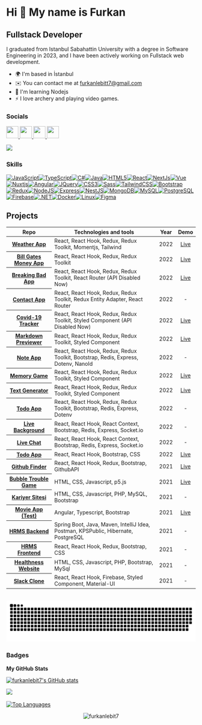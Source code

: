 Hi 👋 My name is Furkan
==============================================================================================================================

Fullstack Developer
-------------------

I graduated from Istanbul Sabahattin University with a degree in Software Engineering in 2023, and I have been actively working on Fullstack web development.

* 🌍  I'm based in İstanbul
* ✉️  You can contact me at [furkanlebitt7@gmail.com](mailto:furkanlebitt7@gmail.com)
* 🧠  I'm learning Nodejs
* ⚡  I love archery and playing video games.

### Socials

<p align="left"> <a href="https://www.github.com/furkanlebit7" target="_blank" rel="noreferrer"> <picture> <source media="(prefers-color-scheme: dark)" srcset="https://raw.githubusercontent.com/danielcranney/readme-generator/main/public/icons/socials/github-dark.svg" /> <source media="(prefers-color-scheme: light)" srcset="https://raw.githubusercontent.com/danielcranney/readme-generator/main/public/icons/socials/github.svg" /> <img src="https://raw.githubusercontent.com/danielcranney/readme-generator/main/public/icons/socials/github.svg" width="32" height="32" /> </picture> </a> <a href="http://www.instagram.com/furkanlebit7" target="_blank" rel="noreferrer"> <picture> <source media="(prefers-color-scheme: dark)" srcset="undefined" /> <source media="(prefers-color-scheme: light)" srcset="https://raw.githubusercontent.com/danielcranney/readme-generator/main/public/icons/socials/instagram.svg" /> <img src="https://raw.githubusercontent.com/danielcranney/readme-generator/main/public/icons/socials/instagram.svg" width="32" height="32" /> </picture> </a> <a href="https://www.linkedin.com/in/furkanlebit7" target="_blank" rel="noreferrer"> <picture> <source media="(prefers-color-scheme: dark)" srcset="https://raw.githubusercontent.com/danielcranney/readme-generator/main/public/icons/socials/linkedin-dark.svg" /> <source media="(prefers-color-scheme: light)" srcset="https://raw.githubusercontent.com/danielcranney/readme-generator/main/public/icons/socials/linkedin.svg" /> <img src="https://raw.githubusercontent.com/danielcranney/readme-generator/main/public/icons/socials/linkedin.svg" width="32" height="32" /> </picture> </a> <a href="https://www.stackoverflow.com/users/14985879/furkan-lebit" target="_blank" rel="noreferrer"> <picture> <source media="(prefers-color-scheme: dark)" srcset="undefined" /> <source media="(prefers-color-scheme: light)" srcset="https://raw.githubusercontent.com/danielcranney/readme-generator/main/public/icons/socials/stackoverflow.svg" /> <img src="https://raw.githubusercontent.com/danielcranney/readme-generator/main/public/icons/socials/stackoverflow.svg" width="32" height="32" /> </picture> </a></p>

<a href="https://www.github.com/furkanlebit7" target="_blank" rel="noreferrer"><img
src="https://img.shields.io/github/followers/furkanlebit7?logo=github&style=for-the-badge&color=3382ed&labelColor=1c1917" /></a>

### Skills

<p align="left">
<a href="https://developer.mozilla.org/en-US/docs/Web/JavaScript" target="_blank" rel="noreferrer"><img src="https://raw.githubusercontent.com/danielcranney/readme-generator/main/public/icons/skills/javascript-colored.svg" width="36" height="36" alt="JavaScript" /></a><a href="https://www.typescriptlang.org/" target="_blank" rel="noreferrer"><img src="https://raw.githubusercontent.com/danielcranney/readme-generator/main/public/icons/skills/typescript-colored.svg" width="36" height="36" alt="TypeScript" /></a><a href="https://docs.microsoft.com/en-us/dotnet/csharp/" target="_blank" rel="noreferrer"><img src="https://raw.githubusercontent.com/danielcranney/readme-generator/main/public/icons/skills/csharp-colored.svg" width="36" height="36" alt="C#" /></a><a href="https://www.oracle.com/java/" target="_blank" rel="noreferrer"><img src="https://raw.githubusercontent.com/danielcranney/readme-generator/main/public/icons/skills/java-colored.svg" width="36" height="36" alt="Java" /></a><a href="https://developer.mozilla.org/en-US/docs/Glossary/HTML5" target="_blank" rel="noreferrer"><img src="https://raw.githubusercontent.com/danielcranney/readme-generator/main/public/icons/skills/html5-colored.svg" width="36" height="36" alt="HTML5" /></a><a href="https://reactjs.org/" target="_blank" rel="noreferrer"><img src="https://raw.githubusercontent.com/danielcranney/readme-generator/main/public/icons/skills/react-colored.svg" width="36" height="36" alt="React" /></a><a href="https://nextjs.org/docs" target="_blank" rel="noreferrer"><img src="https://raw.githubusercontent.com/danielcranney/readme-generator/main/public/icons/skills/nextjs-colored.svg" width="36" height="36" alt="NextJs" /></a><a href="https://vuejs.org/" target="_blank" rel="noreferrer"><img src="https://raw.githubusercontent.com/danielcranney/readme-generator/main/public/icons/skills/vuejs-colored.svg" width="36" height="36" alt="Vue" /></a><a href="https://nuxtjs.org/" target="_blank" rel="noreferrer"><img src="https://raw.githubusercontent.com/danielcranney/readme-generator/main/public/icons/skills/nuxtjs-colored.svg" width="36" height="36" alt="Nuxtjs" /></a><a href="https://angular.io/" target="_blank" rel="noreferrer"><img src="https://raw.githubusercontent.com/danielcranney/readme-generator/main/public/icons/skills/angularjs-colored.svg" width="36" height="36" alt="Angular" /></a><a href="https://jquery.com/" target="_blank" rel="noreferrer"><img src="https://raw.githubusercontent.com/danielcranney/readme-generator/main/public/icons/skills/jquery-colored.svg" width="36" height="36" alt="JQuery" /></a><a href="https://www.w3.org/TR/CSS/#css" target="_blank" rel="noreferrer"><img src="https://raw.githubusercontent.com/danielcranney/readme-generator/main/public/icons/skills/css3-colored.svg" width="36" height="36" alt="CSS3" /></a><a href="https://sass-lang.com/" target="_blank" rel="noreferrer"><img src="https://raw.githubusercontent.com/danielcranney/readme-generator/main/public/icons/skills/sass-colored.svg" width="36" height="36" alt="Sass" /></a><a href="https://tailwindcss.com/" target="_blank" rel="noreferrer"><img src="https://raw.githubusercontent.com/danielcranney/readme-generator/main/public/icons/skills/tailwindcss-colored.svg" width="36" height="36" alt="TailwindCSS" /></a><a href="https://getbootstrap.com/" target="_blank" rel="noreferrer"><img src="https://raw.githubusercontent.com/danielcranney/readme-generator/main/public/icons/skills/bootstrap-colored.svg" width="36" height="36" alt="Bootstrap" /></a><a href="https://redux.js.org/" target="_blank" rel="noreferrer"><img src="https://raw.githubusercontent.com/danielcranney/readme-generator/main/public/icons/skills/redux-colored.svg" width="36" height="36" alt="Redux" /></a><a href="https://nodejs.org/en/" target="_blank" rel="noreferrer"><img src="https://raw.githubusercontent.com/danielcranney/readme-generator/main/public/icons/skills/nodejs-colored.svg" width="36" height="36" alt="NodeJS" /></a><a href="https://expressjs.com/" target="_blank" rel="noreferrer"><img src="https://raw.githubusercontent.com/danielcranney/readme-generator/main/public/icons/skills/express-colored.svg" width="36" height="36" alt="Express" /></a><a href="https://docs.nestjs.com/" target="_blank" rel="noreferrer"><img src="https://raw.githubusercontent.com/danielcranney/readme-generator/main/public/icons/skills/nestjs-colored.svg" width="36" height="36" alt="NestJS" /></a><a href="https://www.mongodb.com/" target="_blank" rel="noreferrer"><img src="https://raw.githubusercontent.com/danielcranney/readme-generator/main/public/icons/skills/mongodb-colored.svg" width="36" height="36" alt="MongoDB" /></a><a href="https://www.mysql.com/" target="_blank" rel="noreferrer"><img src="https://raw.githubusercontent.com/danielcranney/readme-generator/main/public/icons/skills/mysql-colored.svg" width="36" height="36" alt="MySQL" /></a><a href="https://www.postgresql.org/" target="_blank" rel="noreferrer"><img src="https://raw.githubusercontent.com/danielcranney/readme-generator/main/public/icons/skills/postgresql-colored.svg" width="36" height="36" alt="PostgreSQL" /></a><a href="https://firebase.google.com/" target="_blank" rel="noreferrer"><img src="https://raw.githubusercontent.com/danielcranney/readme-generator/main/public/icons/skills/firebase-colored.svg" width="36" height="36" alt="Firebase" /></a><a href="https://dotnet.microsoft.com/en-us/" target="_blank" rel="noreferrer"><img src="https://raw.githubusercontent.com/danielcranney/readme-generator/main/public/icons/skills/dot-net-colored.svg" width="36" height="36" alt=".NET" /></a><a href="https://www.docker.com/" target="_blank" rel="noreferrer"><img src="https://raw.githubusercontent.com/danielcranney/readme-generator/main/public/icons/skills/docker-colored.svg" width="36" height="36" alt="Docker" /></a><a href="https://www.linux.org" target="_blank" rel="noreferrer"><img src="https://raw.githubusercontent.com/danielcranney/readme-generator/main/public/icons/skills/linux-colored.svg" width="36" height="36" alt="Linux" /></a><a href="https://www.figma.com/" target="_blank" rel="noreferrer"><img src="https://raw.githubusercontent.com/danielcranney/readme-generator/main/public/icons/skills/figma-colored.svg" width="36" height="36" alt="Figma" /></a>
</p>

## Projects

<table class="table">
  <thead>
    <tr>
      <th scope="col">Repo</th>
      <th scope="col">Technologies and tools</th>
      <th scope="col">Year</th>
      <th scope="col">Demo</th>
    </tr>
  </thead>
  <tbody>
   <tr>
      <th scope="row"><a href="https://github.com/furkanlebit7/kodluyoruzilkrepo/tree/main/REDUX/weather-app">Weather App</a></th>
      <td>React, React Hook, Redux, Redux Toolkit, Momentjs, Tailwind</td>
      <td align="center">2022</td>
     <td align="center"><a href="https://furkanlebit7-weatherapp.netlify.app/">Live</a></td>
    </tr>
    <tr>
      <th scope="row"><a href="https://github.com/furkanlebit7/kodluyoruzilkrepo/tree/main/REDUX/bilgates-app">Bill Gates Money App</a></th>
      <td>React, React Hook, Redux, Redux Toolkit</td>
      <td align="center">2022</td>
     <td align="center"><a href="https://furkanlebit7-billgatesapp.netlify.app/">Live</a></td>
    </tr>
   <tr>
      <th scope="row"><a href="https://github.com/furkanlebit7/kodluyoruzilkrepo/tree/main/REDUX/breaking-bad-app">Breaking Bad App</a></th>
      <td>React, React Hook, Redux, Redux Toolkit, React Router (API Disabled Now)</td>
      <td align="center">2022</td>
     <td align="center"><a href="https://furkanlebit7-breakingbadapp.netlify.app/">Live</a></td>
    </tr>
    <tr>
      <th scope="row"><a href="https://github.com/furkanlebit7/kodluyoruzilkrepo/tree/main/REDUX/contact-app">Contact App</a></th>
      <td>React, React Hook, Redux, Redux Toolkit, Redux Entity Adapter, React Router</td>
      <td align="center">2022</td>
      <td align="center">-</td>
    </tr>
   <tr>
      <th scope="row"><a href="https://github.com/furkanlebit7/kodluyoruzilkrepo/tree/main/REDUX/covid19-tracker">Covid-19 Tracker</a></th>
      <td>React, React Hook, Redux, Redux Toolkit, Styled Component (API Disabled Now)</td>
      <td align="center">2022</td>
      <td align="center"><a href="https://furkanlebit7-covid19-tracker.netlify.app/">Live</a></td>
    </tr>
    <tr>
      <th scope="row"><a href="https://github.com/furkanlebit7/kodluyoruzilkrepo/tree/main/REDUX/markdown-preiwer">Markdown Previewer</a></th>
      <td>React, React Hook, Redux, Redux Toolkit, Styled Component</td>
      <td align="center">2022</td>
      <td align="center"><a href="https://furkanlebit7-markdownpreviewer.netlify.app/">Live</a></td>
    </tr>
    <tr>
      <th scope="row"><a href="https://github.com/furkanlebit7/kodluyoruzilkrepo/tree/main/REDUX/note-app">Note App</a></th>
      <td>React, React Hook, Redux, Redux Toolkit, Bootstrap, Redis, Express, Dotenv, NanoId</td>
      <td align="center">2022</td>
      <td align="center">-</td>
    </tr>
   <tr>
      <th scope="row"><a href="https://github.com/furkanlebit7/kodluyoruzilkrepo/tree/main/REDUX/suffergame">Memory Game</a></th>
      <td>React, React Hook, Redux, Redux Toolkit, Styled Component</td>
      <td align="center">2022</td>
      <td align="center"><a href="https://furkanlebit7-memorygame.netlify.app/">Live</a></td>
    </tr>
    <tr>
      <th scope="row"><a href="https://github.com/furkanlebit7/kodluyoruzilkrepo/tree/main/REDUX/text-generator">Text Generator</a></th>
      <td>React, React Hook, Redux, Redux Toolkit, Styled Component</td>
      <td align="center">2022</td>
      <td align="center"><a href="https://furkanlebit7-textgeneratorapp.netlify.app/">Live</a></td>
    </tr>
   <tr>
      <th scope="row"><a href="https://github.com/furkanlebit7/kodluyoruzilkrepo/tree/main/REDUX/todo-app">Todo App</a></th>
      <td>React, React Hook, Redux, Redux Toolkit, Bootstrap, Redis, Express, Dotenv</td>
      <td align="center">2022</td>
      <td align="center">-</td>
    </tr>
   <tr>
      <th scope="row"><a href="https://github.com/furkanlebit7/kodluyoruzilkrepo/tree/main/REACT/livebackground">Live Background</a></th>
      <td>React, React Hook, React Context, Bootstrap, Redis, Express, Socket.io</td>
      <td align="center">2022</td>
      <td align="center">-</td>
    </tr>
    <tr>
      <th scope="row"><a href="https://github.com/furkanlebit7/kodluyoruzilkrepo/tree/main/REACT/livechat">Live Chat</a></th>
      <td>React, React Hook, React Context, Bootstrap, Redis, Express, Socket.io</td>
      <td align="center">2022</td>
      <td align="center">-</td>
    </tr>
    <tr>
      <th scope="row"><a href="https://github.com/furkanlebit7/kodluyoruzilkrepo/tree/main/REACT/reactodev2todoapp">Todo App</a></th>
      <td>React, React Hook, Bootstrap, CSS</td>
      <td align="center">2022</td>
      <td align="center"><a href="https://furkanlebit7-todo-app.netlify.app/">Live</a></td>
    </tr>
   <tr>
      <th scope="row"><a href="https://github.com/furkanlebit7/Github-Finder">Github Finder</a></th>
      <td>React, React Hook, Redux, Bootstrap, GithubAPI</td>
      <td align="center">2021</td>
      <td align="center"><a href="https://furkanlebit7-github-finder.netlify.app/">Live</a></td>
    </tr>
    <tr>
      <th scope="row"><a href="https://github.com/furkanlebit7/Bubble-Trouble-Game">Bubble Trouble Game </a></th>
      <td>HTML, CSS, Javascript, p5.js</td>
      <td align="center">2021</td>
      <td align="center"><a href="https://furkanlebit7-bubble-trouble-game.netlify.app">Live</a></td>
    </tr>
    <tr>
      <th scope="row"><a href="https://github.com/furkanlebit7/Veri-Taban-Sistemleri-Odev">Kariyer Sitesi</a></th>
      <td>HTML, CSS, Javascript, PHP, MySQL, Bootstrap </td>
      <td align="center">2021</td>
      <td align="center">-</td>
    </tr>
    <tr>
      <th scope="row"><a href="https://github.com/furkanlebit7/Angular-denemeProject-movie-app">Movie App (Test)</a></th>
      <td>Angular, Typescript, Bootstrap</td>
      <td align="center">2021</td>
      <td align="center"><a target="_blank" href="https://furkanlebit7-movie-app-angular.netlify.app">Live</a></td>
    </tr>
    <tr>
      <th scope="row"><a href="https://github.com/furkanlebit7?tab=repositories">HRMS Backend</a></th>
      <td>Spring Boot, Java, Maven, IntelliJ Idea, Postman, KPSPublic, Hibernate, PostgreSQL</td>
      <td align="center">2021</td>
      <td align="center">-</td>
    </tr>
    <tr>
      <th scope="row"><a href="https://github.com/furkanlebit7/HRMS_Front-End">HRMS Frontend</a></th>
      <td>React, React Hook, Redux, Bootstrap, CSS </td>
      <td align="center">2021</td>
      <td align="center">-</td>
    </tr>
    <tr>
      <th scope="row"><a href="https://github.com/furkanlebit7/Healthness-website-Front-End">Healthness Website</a></th>
      <td>HTML, CSS, Javascript, PHP, Bootstrap, MySql</td>
      <td align="center">2021</td>
      <td align="center">-</td>
    </tr>
     <tr>
      <th scope="row"><a href="https://github.com/furkanlebit7/Slack-Clone-Challange">Slack Clone</a></th>
      <td>React, React Hook, Firebase, Styled Component, Material-UI</td>
      <td align="center">2021</td>
      <td align="center">-</td>
    </tr>
    
  </tbody>
</table>

<br>


<picture>
  <source media="(prefers-color-scheme: dark)" srcset="https://raw.githubusercontent.com/furkanlebit7/furkanlebit7/output/github-contribution-grid-snake-dark.svg">
  <source media="(prefers-color-scheme: light)" srcset="https://raw.githubusercontent.com/furkanlebit7/furkanlebit7/output/github-contribution-grid-snake.svg">
  <img alt="github contribution grid snake animation" src="https://raw.githubusercontent.com/furkanlebit7/furkanlebit7/output/github-contribution-grid-snake.svg">
</picture>

### Badges

<b>My GitHub Stats</b>

<a href="http://www.github.com/furkanlebit7"><img src="https://github-readme-stats.vercel.app/api?username=furkanlebit7&show_icons=true&hide=&count_private=true&title_color=3382ed&text_color=ffffff&icon_color=3382ed&bg_color=1c1917&hide_border=true&show_icons=true" alt="furkanlebit7's GitHub stats" /></a>

<a href="http://www.github.com/furkanlebit7"><img src="https://github-readme-streak-stats.herokuapp.com/?user=furkanlebit7&stroke=ffffff&background=1c1917&ring=3382ed&fire=3382ed&currStreakNum=ffffff&currStreakLabel=3382ed&sideNums=ffffff&sideLabels=ffffff&dates=ffffff&hide_border=true" /></a>

<a href="https://github.com/furkanlebit7" align="left"><img src="https://github-readme-stats.vercel.app/api/top-langs/?username=furkanlebit7&langs_count=10&title_color=3382ed&text_color=ffffff&icon_color=3382ed&bg_color=1c1917&hide_border=true&locale=en&custom_title=Top%20%Languages" alt="Top Languages" /></a>






<p align="center"> <img src="https://komarev.com/ghpvc/?username=furkanlebit7&label=Profile%20views&color=0e75b6&style=flat" alt="furkanlebit7" /></p>
